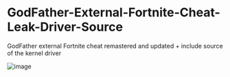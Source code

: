 # GodFather-External-Fortnite-Cheat-Leak-Driver-Source
GodFather external Fortnite cheat remastered and updated + include source of the kernel driver 


![image](https://user-images.githubusercontent.com/99323729/153781975-6ebae536-2b96-46f4-ae4f-e2f6db97193e.png)




